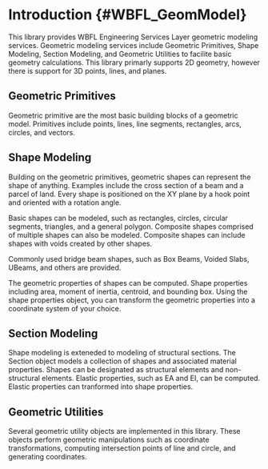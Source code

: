 Introduction {#WBFL_GeomModel}
================
This library provides WBFL Engineering Services Layer geometric modeling services. Geometric modeling services include Geometric Primitives, Shape Modeling, Section Modeling, and Geometric Utilities to facilite basic geometry calculations. This library primarly supports 2D geometry, however there is support for 3D points, lines, and planes.

Geometric Primitives
--------------------
Geometric primitive are the most basic building blocks of a geometric model. Primitives include points, lines, line segments, rectangles, arcs, circles, and vectors.

Shape Modeling
---------------
Building on the geometric primitives, geometric shapes can represent the shape of anything. Examples include the cross section of a beam and a parcel of land. Every shape is positioned on the XY plane by a hook point and oriented with a rotation angle.

Basic shapes can be modeled, such as rectangles, circles, circular segments, triangles, and a general polygon. Composite shapes comprised of multiple shapes can also be modeled. Composite shapes can include shapes with voids created by other shapes. 

Commonly used bridge beam shapes, such as Box Beams, Voided Slabs, UBeams, and others are provided.

The geometric properties of shapes can be computed. Shape properties including area, moment of inertia, centroid, and bounding box. Using the shape properties object, you can transform the geometric properties into a coordinate system of your choice.

Section Modeling
----------------
Shape modeling is exteneded to modeling of structural sections. The Section object models a collection of shapes and associated material properties. Shapes can be designated as structural elements and non-structural elements. Elastic properties, such as EA and EI, can be computed. Elastic properties can tranformed into shape properties.

Geometric Utilities
--------------------
Several geometric utility objects are implemented in this library. These objects perform geometric manipulations such as coordinate transformations, computing intersection points of line and circle, and generating coordinates.
 
